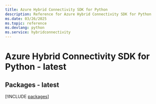 ```yaml
---
title: Azure Hybrid Connectivity SDK for Python
description: Reference for Azure Hybrid Connectivity SDK for Python
ms.date: 03/26/2025
ms.topic: reference
ms.devlang: python
ms.service: hybridconnectivity
---
```

# Azure Hybrid Connectivity SDK for Python - latest
## Packages - latest
[!INCLUDE [packages](hybrid-connectivity-index.md)]